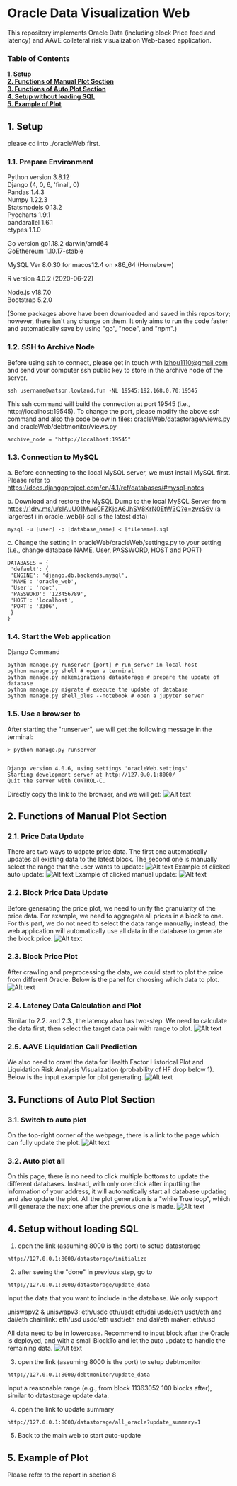 # Oracle Data Visualization Web

This repository implements Oracle Data (including block Price feed and latency) and AAVE collateral risk visualization Web-based application.


### Table of Contents
**[1. Setup](#1-setup)**<br>
**[2. Functions of Manual Plot Section](#2-functions-of-manual-plot-section)**<br>
**[3. Functions of Auto Plot Section](#3-functions-of-auto-plot-section)**<br>
**[4. Setup without loading SQL](#4-setup-without-loading-sql)**<br>
**[5. Example of Plot](#5-example-of-plot)**<br>

## 1. Setup

please cd into ./oracleWeb first.

### 1.1. Prepare Environment
Python version 3.8.12 <br />
Django (4, 0, 6, 'final', 0) <br />
Pandas 1.4.3 <br />
Numpy 1.22.3 <br />
Statsmodels 0.13.2 <br />
Pyecharts 1.9.1 <br />
pandarallel 1.6.1 <br />
ctypes 1.1.0 <br />

Go version go1.18.2 darwin/amd64 <br />
GoEthereum 1.10.17-stable <br />

MySQL Ver 8.0.30 for macos12.4 on x86_64 (Homebrew)

R version 4.0.2 (2020-06-22) <br />

Node.js v18.7.0 <br />
Bootstrap 5.2.0 <br />

(Some packages above have been downloaded and saved in this repository; however, there isn't any change on them. It only aims to run the code faster and automatically save by using "go", "node", and "npm".)

### 1.2. SSH to Archive Node
Before using ssh to connect, please get in touch with lzhou1110@gmail.com and send your computer ssh public key to store in the archive node of the server.
```
ssh username@watson.lowland.fun -NL 19545:192.168.0.70:19545
```
This ssh command will build the connection at port 19545 (i.e., http://localhost:19545). 
To change the port, please modify the above ssh command and also the code below in files: oracleWeb/datastorage/views.py and oracleWeb/debtmonitor/views.py
```
archive_node = "http://localhost:19545"
```
### 1.3. Connection to MySQL
a. Before connecting to the local MySQL server, we must install MySQL first. Please refer to https://docs.djangoproject.com/en/4.1/ref/databases/#mysql-notes

b. Download and restore the MySQL Dump to the local MySQL Server from https://1drv.ms/u/s!AuU01Mwe0FZKjqA6JhSV8KrN0EtW3Q?e=zvsS6v (a largerest i in oracle_web{i}.sql is the latest data)
```
mysql -u [user] -p [database_name] < [filename].sql
```

c. Change the setting in oracleWeb/oracleWeb/settings.py to your setting (i.e., change database NAME, User, PASSWORD, HOST and PORT)
```
DATABASES = {
 'default': {
 'ENGINE': 'django.db.backends.mysql',
 'NAME': 'oracle_web',
 'User': 'root',
 'PASSWORD': '123456789',
 'HOST': 'localhost',
 'PORT': '3306',
 }
}
```

### 1.4. Start the Web application
Django Command
```
python manage.py runserver [port] # run server in local host
python manage.py shell # open a terminal
python manage.py makemigrations datastorage # prepare the update of database
python manage.py migrate # execute the update of database
python manage.py shell_plus --notebook # open a jupyter server
```

### 1.5. Use a browser to 
After starting the "runserver", we will get the following message in the 
terminal:
```
> python manage.py runserver


Django version 4.0.6, using settings 'oracleWeb.settings'
Starting development server at http://127.0.0.1:8000/
Quit the server with CONTROL-C.
```
Directly copy the link to the browser, and we will get:
![Alt text](images/Browser.png?raw=true "Browser")


## 2. Functions of Manual Plot Section

### 2.1. Price Data Update
There are two ways to udpate price data. The first one automatically updates all existing data to the latest block. The second one is manually select the range that the user wants to update:
![Alt text](images/DataUpdateDetails.png?raw=true "Data Update")
Example of clicked auto update:
![Alt text](images/AutoUpdateData.png?raw=true "Data Auto Update")
Example of clicked manual update:
![Alt text](images/ManualUpdateData.png?raw=true "Data Manual Update")

### 2.2. Block Price Data Update
Before generating the price plot, we need to unify the granularity of the price data. For example, we need to aggregate all prices in a block to one. For this part, we do not need to select the data range manually; instead, the web application will automatically use all data in the database to generate the block price.
![Alt text](images/GranularityUpdate.png?raw=true "Price Granularity Update")

### 2.3. Block Price Plot
After crawling and preprocessing the data, we could start to plot the price from different Oracle. Below is the panel for choosing which data to plot.
![Alt text](images/PlotPrice.png?raw=true "Price Plot")

### 2.4. Latency Data Calculation and Plot
Similar to 2.2. and 2.3., the latency also has two-step. We need to calculate the data first, then select the target data pair with range to plot.
![Alt text](images/PlotLatency.png?raw=true "Latency Plot")

### 2.5. AAVE Liquidation Call Prediction
We also need to crawl the data for Health Factor Historical Plot and Liquidation Risk Analysis Visualization (probability of HF drop below 1). Below is the input example for plot generating.
![Alt text](images/DebtMonitor.png?raw=true "Health Factor")

## 3. Functions of Auto Plot Section
### 3.1. Switch to auto plot
On the top-right corner of the webpage, there is a link to the page which can fully update the plot.
![Alt text](images/SwitchToAuto.png?raw=true "Health Factor")
### 3.2. Auto plot all
On this page, there is no need to click multiple bottoms to update the different databases. Instead, with only one click after inputting the information of your address, it will automatically start all database updating and also update the plot. All the plot generation is a "while True loop", which will generate the next one after the previous one is made.
![Alt text](images/AutoPlot.png?raw=true "Health Factor")


## 4. Setup without loading SQL
1. open the link (assuming 8000 is the port) to setup datastorage
```
http://127.0.0.1:8000/datastorage/initialize
```


2. after seeing the "done" in previous step, go to
```
http://127.0.0.1:8000/datastorage/update_data
```

Input the data that you want to include in the database. We only support 

uniswapv2 & uniswapv3: eth/usdc eth/usdt eth/dai usdc/eth usdt/eth and dai/eth
chainlink: eth/usd usdc/eth usdt/eth and dai/eth
maker: eth/usd

All data need to be in lowercase. Recommend to input block after the Oracle is deployed, and with a small BlockTo and let the auto update to handle the remaining data.
![Alt text](images/UpdateDataStorage.png?raw=true "Health Factor")

3. open the link (assuming 8000 is the port) to setup debtmonitor
```
http://127.0.0.1:8000/debtmonitor/update_data
```
Input a reasonable range (e.g., from block 11363052 100 blocks after), similar to datastorage update data.

4. open the link to update summary
```
http://127.0.0.1:8000/datastorage/all_oracle?update_summary=1
```

5. Back to the main web to start auto-update


## 5. Example of Plot
Please refer to the report in section 8
